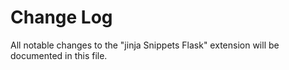 # Change Log

All notable changes to the "jinja Snippets Flask" extension will be documented in this file.
